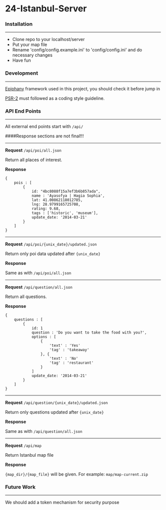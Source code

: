 24-Istanbul-Server
==================


### Installation
----------------------------------------

* Clone repo to your localhost/server
* Put your map file
* Rename 'config/config.example.ini' to 'config/config.ini' and do necessary changes
* Have fun


### Development
----------------------------------------
[Epiphany](https://github.com/jmathai/epiphany) framework used in this project, you should check it before jump in

[PSR-2](https://github.com/php-fig/fig-standards/blob/master/accepted/PSR-2-coding-style-guide.md) must followed as a coding style guideline.


### API End Points
----------------------------------------
All external end points start with `/api/`

####Response sections are not final!!!

-----
**Request**
`/api/poi/all.json`

Return all places of interest.

**Response**

```
{   
    pois : [
        {
            id: "4bc8088f15a7ef3b6b857ada",
            name : 'Ayasofya | Hagia Sophia',
            lat: 41.00862118012785,
            lng: 28.9799165725708,
            rating: 9.68,
            tags : ['historic', 'museum'],
            update_date: '2014-03-21'
        }
    ]
}
```

-----
**Request**
`/api/poi/{unix_date}/updated.json`

Return only poi data updated after `{unix_date}`

**Response**

Same as with `/api/poi/all.json`

-----
**Request**
`/api/question/all.json`

Return all questions.

**Response**

```
{   
    questions : [
        {
            id: 1
            question : 'Do you want to take the food with you?',
            options : [
                {
                    'text' : 'Yes'
                    'tag' : 'takeaway'
                }, {
                    'text' : 'No'
                    'tag' : 'restaurant'
                }
            ]
            update_date: '2014-03-21'
        }
    ]
}
```

-----
**Request**
`/api/question/{unix_date}/updated.json`

Return only questions updated after `{unix_date}`

**Response**

Same as with `/api/question/all.json`

-----
**Request**
`/api/map`

Return Istanbul map file

**Response**

`{map_dir}/{map_file}` will be given. For example: `map/map-current.zip`


### Future Work
----------------------------------------
We should add a token mechanism for security purpose
